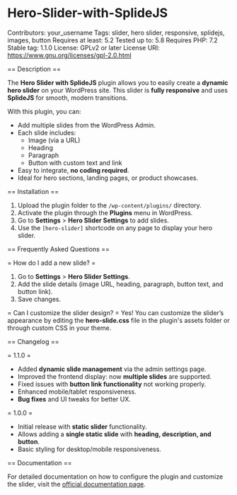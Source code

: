 # Hero-Slider-with-SplideJS
Contributors: your_username
Tags: slider, hero slider, responsive, splidejs, images, button
Requires at least: 5.2
Tested up to: 5.8
Requires PHP: 7.2
Stable tag: 1.1.0
License: GPLv2 or later
License URI: https://www.gnu.org/licenses/gpl-2.0.html

== Description ==

The **Hero Slider with SplideJS** plugin allows you to easily create a **dynamic hero slider** on your WordPress site. This slider is **fully responsive** and uses **SplideJS** for smooth, modern transitions. 

With this plugin, you can:
- Add multiple slides from the WordPress Admin.
- Each slide includes:
  - Image (via a URL)
  - Heading
  - Paragraph
  - Button with custom text and link
- Easy to integrate, **no coding required**.
- Ideal for hero sections, landing pages, or product showcases.

== Installation ==

1. Upload the plugin folder to the `/wp-content/plugins/` directory.
2. Activate the plugin through the **Plugins** menu in WordPress.
3. Go to **Settings** > **Hero Slider Settings** to add slides.
4. Use the `[hero-slider]` shortcode on any page to display your hero slider.

== Frequently Asked Questions ==

= How do I add a new slide? =
1. Go to **Settings** > **Hero Slider Settings**.
2. Add the slide details (image URL, heading, paragraph, button text, and button link).
3. Save changes.

= Can I customize the slider design? =
Yes! You can customize the slider’s appearance by editing the **hero-slide.css** file in the plugin's assets folder or through custom CSS in your theme.

== Changelog ==

= 1.1.0 =
- Added **dynamic slide management** via the admin settings page.
- Improved the frontend display: now **multiple slides** are supported.
- Fixed issues with **button link functionality** not working properly.
- Enhanced mobile/tablet responsiveness.
- **Bug fixes** and UI tweaks for better UX.

= 1.0.0 =
- Initial release with **static slider** functionality.
- Allows adding a **single static slide** with **heading, description, and button**.
- Basic styling for desktop/mobile responsiveness.

== Documentation ==

For detailed documentation on how to configure the plugin and customize the slider, visit the [official documentation page](https://yourusername.github.io/yourrepositoryname/).
